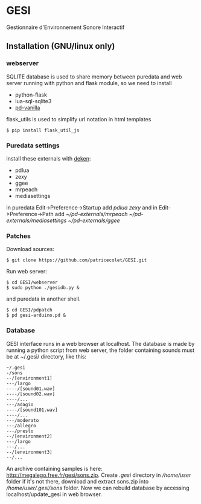 # GESI
Gestionnaire d'Environnement Sonore Interactif
## Installation (GNU/linux only)
### webserver
SQLITE database is used to share memory between puredata and web server running with python and flask module, so we need to install
* python-flask 
* lua-sql-sqlite3
* [pd-vanilla ](https://puredata.info/downloads/pure-data)
 
flask_utils is used to simplify url notation in html templates
```
$ pip install flask_util_js

```
### Puredata settings
install  these externals with [deken](https://github.com/pure-data/deken):
* pdlua
* zexy
* ggee
* mrpeach
* mediasettings

in puredata Edit->Preference->Startup add *pdlua zexy* and in Edit->Preference->Path add *~/pd-externals/mrpeach ~/pd-externals/mediasettings ~/pd-externals/ggee*
### Patches
Download sources:
```
$ git clone https://github.com/patricecolet/GESI.git
```
Run web server:
 ```
$ cd GESI/webserver
$ sudo python ./gesidb.py &
```
and puredata in another shell.
```
$ cd GESI/pdpatch
$ pd gesi-arduino.pd &
```
### Database
GESI interface runs in a web browser at localhost. The database is made by running a python script from web server,
the folder containing sounds must be at ~/.gesi/ directory, like this:
```
~/.gesi
-/sons
--/[environment1]
---/largo
----/[sound01.wav]
----/[sound02.wav]
----/...
---/adagio
----/[sound101.wav]
----/...
---/moderato
---/allegro
---/presto
--/[environment2]
---/largo
---/...
--/[environment3]
--/...
```
An archive containing samples is here: http://megalego.free.fr/gesi/sons.zip.
Create *.gesi* directory in */home/user* folder if it's not there, download and extract sons.zip into */home/user/.gesi/sons* folder.
Now we can rebuild database by accessing localhost/update_gesi in web browser.






